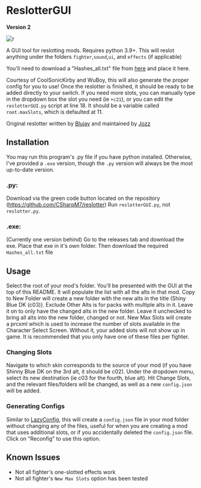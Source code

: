 # ReslotterGUI
**Version 2**

![r](https://i.imgur.com/2lWOEEu.png)

A GUI tool for reslotting mods. Requires python 3.9+. This will reslot anything under the folders `fighter`,`sound`,`ui`, and `effects` (if applicable)

You'll need to download a "Hashes_all.txt" file from [here](https://github.com/ultimate-research/archive-hashes/blob/master/Hashes_all) and place it here.

Courtesy of CoolSonicKirby and WuBoy, this will also generate the proper config for you to use! Once the reslotter is finished, it should be ready to be added directly to your switch. If you need more slots, you can manually type in the dropdown box the slot you need (ie `+c21`), or you can edit the `reslotterGUI.py` script at line 18. It should be a variable called `root.maxSlots`, which is defaulted at 11.

Original reslotter written by [Blujay](https://github.com/blu-dev) and maintained by [Jozz](https://github.com/jozz024/ssbu-skin-reslotter)

## Installation

You may run this program's .py file if you have python installed. Otherwise, I've provided a `.exe` version, though the `.py` version will always be the most up-to-date version.

### .py: 
Download via the green code button located on the repository (https://github.com/CSharpM7/reslotter) Run `reslotterGUI.py`, not `reslotter.py`.
### .exe:
(Currently one version behind)
Go to the releases tab and download the exe. Place that exe in it's own folder. Then download the required `Hashes_all.txt` file

## Usage

Select the root of your mod's folder. You'll be presented with the GUI at the top of this README. It will populate the list with all the alts in that mod. Copy to New Folder will create a new folder with the new alts in the title (Shiny Blue DK (c03)). Exclude Other Alts is for packs with multiple alts in it. Leave it on to only have the changed alts in the new folder. Leave it unchecked to bring all alts into the new folder, changed or not. New Max Slots will create a prcxml which is used to increase the number of slots available in the Character Select Screen. Without it, your added slots will not show up in game. It is recommended that you only have one of these files per fighter.

### Changing Slots
Navigate to which skin corresponds to the source of your mod (if you have Shinny Blue DK on the 3rd alt, it should be c02). Under the dropdown menu, select its new destination (ie c03 for the fourth, blue alt).  Hit Change Slots, and the relevant files/folders will be changed, as well as a new `config.json` will be added.
### Generating Configs
Similar to [LazyConfig](https://github.com/CSharpM7/SharpSmashSuite/tree/main/LazyConfig), this will create a `config.json` file in your mod folder without changing any of the files, useful for when you are creating a mod that uses additional slots, or if you accidentally deleted the `config.json` file. Click on "Reconfig" to use this option.


## Known Issues

- Not all fighter's one-slotted effects work
- Not all fighter's `New Max Slots` option has been tested